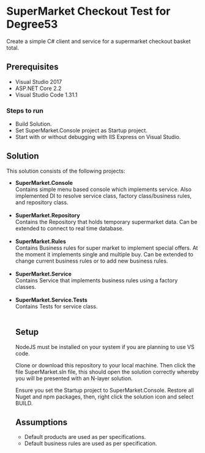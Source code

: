 <h1>SuperMarket Checkout Test for Degree53</h1>

<p>Create a simple C# client and service for a supermarket checkout basket total.</p>

<h2>Prerequisites</h2>
<ul>
    <li>Visual Studio 2017</li>
    <li>ASP.NET Core 2.2</li>
    <li>Visual Studio Code 1.31.1</li>
</ul>

<h3>Steps to run</h3>
<ul>
    <li>Build Solution.</li>
    <li>Set SuperMarket.Console project as Startup project.</li>
    <li>Start with or without debugging with IIS Express on Visual Studio.</li>
</ul>

<h2>Solution</h2>

This solution consists of the following projects:

<ul>
<li><strong>SuperMarket.Console</strong></li>
Contains simple menu based console which implements service. Also implemented DI to resolve service class, factory class/business rules, and repository class.</br></br>

<li><strong>SuperMarket.Repository</strong></li>
Contains the Repository that holds temporary supermarket data. Can be extended to connect to real time database.</br></br>

<li><strong>SuperMarket.Rules</strong></li>
Contains Business rules for super market to implement special offers. At the moment it implements single and multiple buy. Can be extended to change current business rules or to add new business rules.</br></br>

<li><strong>SuperMarket.Service</strong></li>
Contains Service that implements business rules using a factory classes.</br></br>

<li><strong>SuperMarket.Service.Tests</strong></li>
Contains Tests for service class.</br></br>

<h2>Setup</h2>
<p>NodeJS must be installed on your system if you are planning to use VS code.</p>

<p>Clone or download this repository to your local machine. Then click the file SuperMarket.sln file, this should open the solution correctly whereby you will be presented with an N-layer solution.

Ensure you set the Startup project to SuperMarket.Console. Restore all Nuget and npm packages, then, right click the solution icon and select BUILD.</p>

<h2>Assumptions</h2>
<ul>
    <li>Default products are used as per specifications.</li>
    <li>Default business rules are used as per specification.</li>
</ul>
